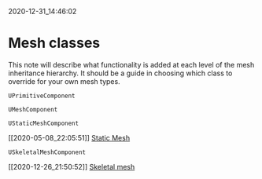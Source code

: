 2020-12-31_14:46:02

# Mesh classes

This note will describe what functionality is added at each level of the mesh inheritance hierarchy.
It should be a guide in choosing which class to override for your own mesh types.

`UPrimitiveComponent`

`UMeshComponent`

`UStaticMeshComponent`

[[2020-05-08_22:05:51]] [Static Mesh](./Static%20Mesh.md)  

`USkeletalMeshComponent`

[[2020-12-26_21:50:52]] [Skeletal mesh](./Skeletal%20mesh.md)  
